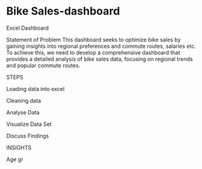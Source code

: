 # Bike Sales-dashboard
Excel Dashboard

Statement of Problem
This dashboard seeks to optimize bike sales by gaining insights into regional preferences and commute routes, salaries etc. To achieve this, we need to develop a comprehensive dashboard that provides a detailed analysis of bike sales data, focusing on regional trends and popular commute routes. 

STEPS

Loading data into excel 

Cleaning data

Analyse Data

Visualize Data Set

Discuss Findings

INSIGHTS

Age gr
